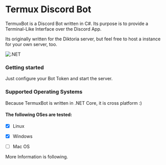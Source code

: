 # Termux Discord Bot
TermuxBot is a Discord Bot written in C#.
Its purpose is to provide a Terminal-Like Interface over the Discord App.

Its originally written for the Diktoria server, but feel free to host a instance for your own server, too.

![.NET](https://github.com/diktatoria/TermuxBot/workflows/.NET/badge.svg)

### Getting started
Just configure your Bot Token and start the server.

### Supported Operating Systems
Because TermuxBot is written in .NET Core, it is cross platform :)

#### The following OSes are tested:  
- [x] Linux  
- [x] Windows  
- [ ] Mac OS  


More Information is following.
